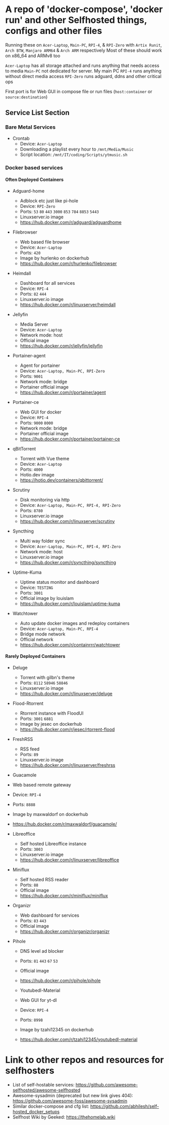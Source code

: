 # A repo of 'docker-compose', 'docker run' and other Selfhosted things, configs and other files

Running these on `Acer-Laptop`, `Main-PC`, `RPI-4`, & `RPI-Zero` with `Artix Runit`, `Arch BTW`, `Manjaro ARM64` & `Arch ARM` respectively
Most of these should work on x86_64 and ARMv8 too

`Acer-Laptop` has all storage attached and runs anything that needs access to media
`Main-PC` not dedicated for server. My main PC
`RPI-4` runs anything without direct media access
`RPI-Zero` runs adguard, ddns and other critical ops

First port is for Web GUI in compose file or run files (`host:container` or `source:destination`)

## Service List Section

### Bare Metal Services

- Crontab
  - Device: `Acer-Laptop`
  - Downloading a playlist every hour to `/mnt/Media/Music`
  - Script location: `/mnt/IT/coding/Scripts/ytmusic.sh`

### Docker based services

#### Often Deployed Containers

- Adguard-home
  - Adblock etc just like pi-hole
  - Device: `RPI-Zero`
  - Ports: `53` `80` `443` `3000` `853` `784` `8853` `5443`
  - Linuxserver.io image
  - <https://hub.docker.com/r/adguard/adguardhome>

- Filebrowser
  - Web based file browser
  - Device: `Acer-Laptop`
  - Ports: `420`
  - Image by hurlenko on dockerhub
  - <https://hub.docker.com/r/hurlenko/filebrowser>

- Heimdall
  - Dashboard for all services
  - Device: `RPI-4`
  - Ports: `82` `444`
  - Linuxserver.io image
  - <https://hub.docker.com/r/linuxserver/heimdall>

- Jellyfin
  - Media Server
  - Device: `Acer-Laptop`
  - Network mode: host
  - Official image
  - <https://hub.docker.com/r/jellyfin/jellyfin>

- Portainer-agent
  - Agent for portainer
  - Device: `Acer-Laptop, Main-PC, RPI-Zero`
  - Ports: `9001`
  - Network mode: bridge
  - Portainer official image
  - <https://hub.docker.com/r/portainer/agent>

- Portainer-ce
  - Web GUI for docker
  - Device: `RPI-4`
  - Ports: `9000` `8000`
  - Network mode: bridge
  - Portainer official image
  - <https://hub.docker.com/r/portainer/portainer-ce>

- qBitTorrent
  - Torrent with Vue theme
  - Device: `Acer-Laptop`
  - Ports: `4000`
  - Hotio.dev image
  - <https://hotio.dev/containers/qbittorrent/>

- Scrutiny
  - Disk monitoring via http
  - Device: `Acer-Laptop, Main-PC, RPI-4, RPI-Zero`
  - Ports: `8780`
  - Linuxserver.io image
  - <https://hub.docker.com/r/linuxserver/scrutiny>

- Syncthing
  - Multi way folder sync
  - Device: `Acer-Laptop, Main-PC, RPI-4, RPI-Zero`
  - Network mode: host
  - Linuxserver.io image
  - <https://hub.docker.com/r/syncthing/syncthing>

- Uptime-Kuma
  - Uptime status monitor and dashboard
  - Device: `TESTING`
  - Ports: `3001`
  - Official image by louislam
  - <https://hub.docker.com/r/louislam/uptime-kuma>

- Watchtower
    - Auto update docker images and redeploy containers
    - Device: `Acer-Laptop, Main-PC, RPI-4`
    - Bridge mode network
    - Official network
    - <https://hub.docker.com/r/containrrr/watchtower>

#### Rarely Deployed Containers

- Deluge
  - Torrent with gilbn's theme
  - Ports: `8112`  `58946` `58846`
  - Linuxserver.io image
  - <https://hub.docker.com/r/linuxserver/deluge>

- Flood-Rtorrent
  - Rtorrent instance with FloodUI
  - Ports: `3001` `6881`
  - Image by jesec on dockerhub
  - <https://hub.docker.com/r/jesec/rtorrent-flood>

- FreshRSS
  - RSS feed
  - Ports: `89`
  - Linuxserver.io image
  - <https://hub.docker.com/r/linuxserver/freshrss>

 - Guacamole
  - Web based remote gateway
  - Device: `RPI-4`
  - Ports: `8888`
  - Image by maxwaldorf on dockerhub
  - <https://hub.docker.com/r/maxwaldorf/guacamole/> 

- Libreoffice
  - Self hosted Libreoffice instance
  - Ports: `3003`
  - Linuxserver.io image
  - <https://hub.docker.com/r/linuxserver/libreoffice>

- Miniflux
  - Self hosted RSS reader
  - Ports: `88`
  - Official image
  - <https://hub.docker.com/r/miniflux/miniflux>

- Organizr
  - Web dashboard for services
  - Ports: `83` `443`
  - Official image
  - <https://hub.docker.com/r/organizr/organizr>

- Pihole
  - DNS level ad blocker
  - Ports: `81` `443`  `67` `53`
  - Official image
  - <https://hub.docker.com/r/pihole/pihole>

  - Youtubedl-Material
  - Web GUI for yt-dl
  - Device: `RPI-4`
  - Ports: `8998`
  - Image by tzahi12345 on dockerhub
  - <https://hub.docker.com/r/tzahi12345/youtubedl-material>


# Link to other repos and resources for selfhosters

- List of self-hostable services: <https://github.com/awesome-selfhosted/awesome-selfhosted>
- Awesome-sysadmin (deprecated but new link gives 404): <https://github.com/awesome-foss/awesome-sysadmin>
- Similar docker-compose and cfg list: <https://github.com/abhilesh/self-hosted_docker_setups>
- Selfhost Wiki by Geeked: <https://thehomelab.wiki>